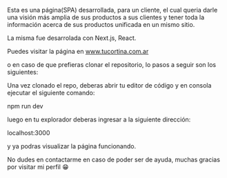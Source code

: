 Esta es una página(SPA) desarrollada, para un cliente, el cual queria darle una visión más amplia de sus productos a sus clientes
y tener toda la información acerca de sus productos unificada en un mismo sitio.

La misma fue desarrolada con Next.js, React.

Puedes visitar la página en www.tucortina.com.ar

o en caso de que prefieras clonar el repositorio, lo pasos a seguir son los siguientes:

Una vez clonado el repo, deberas abrir tu editor de código
y en consola ejecutar el siguiente comando:

npm run dev

luego en tu explorador deberas ingresar a la siguiente dirección:

localhost:3000

y ya podras visualizar la página funcionando.

No dudes en contactarme en caso de poder ser de ayuda, muchas gracias por visitar mi perfil 😁

